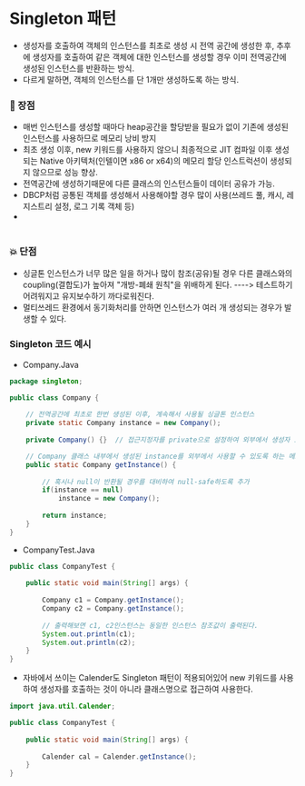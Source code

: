 # Singleton 패턴
- 생성자를 호출하여 객체의 인스턴스를 최초로 생성 시 전역 공간에 생성한 후, 추후에 생성자를 호출하여 같은 객체에 대한 인스턴스를 생성할 경우 이미 전역공간에 생성된 인스턴스를 반환하는 방식. 
- 다르게 말하면, 객체의 인스턴스를 단 1개만 생성하도록 하는 방식.

### :star2: 장점
- 매번 인스턴스를 생성할 때마다 heap공간을 할당받을 필요가 없이 기존에 생성된 인스턴스를 사용하므로 메모리 낭비 방지
- 최초 생성 이후, new 키워드를 사용하지 않으니 최종적으로 JIT 컴파일 이후 생성되는 Native 아키텍처(인텔이면 x86 or x64)의 메모리 할당 인스트럭션이 생성되지 않으므로 성능 향상.
- 전역공간에 생성하기때문에 다른 클래스의 인스턴스들이 데이터 공유가 가능.
- DBCP처럼 공통된 객체를 생성해서 사용해야할 경우 많이 사용(쓰레드 풀, 캐시, 레지스트리 설정, 로그 기록 객체 등)
- <br/><br/>


### :collision: 단점
- 싱글톤 인스턴스가 너무 많은 일을 하거나 많이 참조(공유)될 경우 다른 클래스와의 coupling(결합도)가 높아져 "개방-폐쇄 원칙"을 위배하게 된다. ----> 테스트하기 어려워지고 유지보수하기 까다로워진다.
- 멀티쓰레드 환경에서 동기화처리를 안하면 인스턴스가 여러 개 생성되는 경우가 발생할 수 있다.


### Singleton 코드 예시
- Company.Java
```Java
package singleton;

public class Company {
    
    // 전역공간에 최초로 한번 생성된 이후, 계속해서 사용될 싱글톤 인스턴스
    private static Company instance = new Company();
    
    private Company() {}  // 접근지정자를 private으로 설정하여 외부에서 생성자 호출을 통해 인스턴스 생성을 못하도록 설정    

    // Company 클래스 내부에서 생성된 instance를 외부에서 사용할 수 있도록 하는 메소드
    public static Company getInstance() {
        
        // 혹시나 null이 반환될 경우를 대비하여 null-safe하도록 추가
        if(instance == null)
            instance = new Company();
            
        return instance;
    }
}
```
- CompanyTest.Java
```Java
public class CompanyTest {
    
    public static void main(String[] args) {
        
        Company c1 = Company.getInstance();
        Company c2 = Company.getInstance();
        
        // 출력해보면 c1, c2인스턴스는 동일한 인스턴스 참조값이 출력된다.
        System.out.println(c1);
        System.out.println(c2);
    }
}
```
- 자바에서 쓰이는 Calender도 Singleton 패턴이 적용되어있어 new 키워드를 사용하여 생성자를 호출하는 것이 아니라 클래스명으로 접근하여 사용한다.
```Java
import java.util.Calender;

public class CompanyTest {
    
    public static void main(String[] args) {
        
        Calender cal = Calender.getInstance();
    }
}
```
